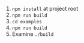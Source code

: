 1. `npm install` at project root
2. `npm run build`
3. `cd examples`
4. `npm run build`
5. Examine `./build`
